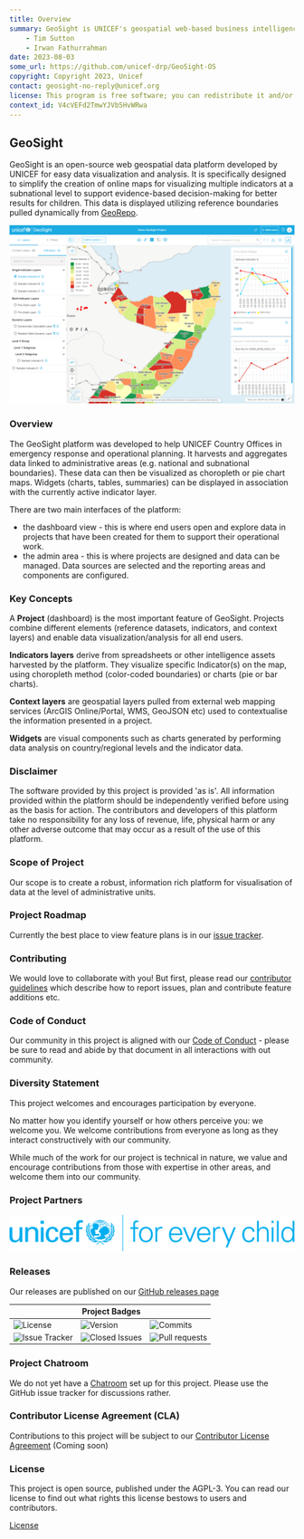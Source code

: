 ```yaml
---
title: Overview
summary: GeoSight is UNICEF's geospatial web-based business intelligence platform.
    - Tim Sutton
    - Irwan Fathurrahman
date: 2023-08-03
some_url: https://github.com/unicef-drp/GeoSight-OS
copyright: Copyright 2023, Unicef
contact: geosight-no-reply@unicef.org
license: This program is free software; you can redistribute it and/or modify it under the terms of the GNU Affero General Public License as published by the Free Software Foundation; either version 3 of the License, or (at your option) any later version.
context_id: V4cVEFd2TmwYJVb5HvWRwa
---
```


## GeoSight

GeoSight is an open-source web geospatial data platform developed by UNICEF for easy data visualization and analysis. It is specifically designed to simplify the creation of online maps for visualizing multiple indicators at a subnational level to support evidence-based decision-making for better results for children. This data is displayed utilizing reference boundaries pulled dynamically from [GeoRepo](https://github.com/unicef-drp/GeoRepo-OS).

![GeoSight demo dashboard](img/geosight-demo-dashboard.png)

### Overview

The GeoSight platform was developed to help UNICEF Country Offices in emergency response and operational planning. It harvests and aggregates data linked to administrative areas (e.g. national and subnational boundaries).
These data can then be visualized as choropleth or pie chart maps. Widgets (charts, tables, summaries) can be displayed in association with the currently active indicator layer.

There are two main interfaces of the platform:

* the dashboard view - this is where end users open and explore data in projects that have been created for them to support their operational work.
* the admin area - this is where projects are designed and data can be managed. Data sources are selected and the reporting areas and components are configured.

### Key Concepts

A **Project** (dashboard) is the most important feature of GeoSight. Projects combine different elements (reference datasets, indicators, and context layers) and enable data visualization/analysis for all end users. 

**Indicators layers** derive from spreadsheets or other intelligence assets harvested by the platform. They visualize specific Indicator(s) on the map, using choropleth method (color-coded boundaries) or charts (pie or bar charts).

**Context layers** are geospatial layers pulled from external web mapping services (ArcGIS Online/Portal, WMS, GeoJSON etc) used to contextualise the information presented in a project.

**Widgets** are visual components such as charts generated by performing data analysis on country/regional levels and the indicator data.

### Disclaimer

<div class="admonition warning">
The software provided by this project is provided 'as is'. All information provided within the platform should be independently verified before using as the basis for action. The contributors and developers of this platform take no responsibility for any loss of revenue, life, physical harm or any other adverse outcome that may occur as a result of the use of this platform. 
</div>

### Scope of Project

Our scope is to create a robust, information rich platform for visualisation of
data at the level of administrative units.

### Project Roadmap

Currently the best place to view feature plans is in our [issue tracker](https://github.com/unicef-drp/GeoSight-OS/issues).

### Contributing

We would love to collaborate with you! But first, please read our [contributor
guidelines](about/contributing.md) which describe how to report
issues, plan and contribute feature additions etc.

### Code of Conduct

Our community in this project is aligned with our [Code of
Conduct](about/code-of-conduct.md) - please be sure to read and abide by that
document in all interactions with out community.

### Diversity Statement

This project welcomes and encourages participation by everyone.

No matter how you identify yourself or how others perceive you: we welcome you.
We welcome contributions from everyone as long as they interact constructively
with our community.

While much of the work for our project is technical in nature, we value and
encourage contributions from those with expertise in other areas, and welcome
them into our community.

### Project Partners

![Alt text](img/unicef_logo_horizontal.png)

### Releases

Our releases are published on our [GitHub releases page](https://github.com/unicef-drp/GeoSight-OS/releases)

| | **Project Badges** | |
| ----------------------- | ----------------------- | ----------------------- |
| ![License](https://img.shields.io/github/license/unicef-drp/GeoSight-OS.svg) | ![Version](https://img.shields.io/github/release/unicef-drp/GeoSight-OS.svg) | ![Commits](https://img.shields.io/github/commits-since/unicef-drp/GeoSight-OS/{version}.svg) |
| ![Issue Tracker](https://img.shields.io/github/issues/unicef-drp/GeoSight-OS.svg) | ![Closed Issues](https://img.shields.io/github/issues-closed/unicef-drp/GeoSight-OS.svg) | ![Pull requests](https://img.shields.io/github/issues-pr/unicef-drp/GeoSight-OS.svg) |

### Project Chatroom

We do not yet have a [Chatroom]() set up for this project. Please use the GitHub issue tracker for discussions rather.

### Contributor License Agreement (CLA)

Contributions to this project will be subject to our [Contributor License Agreement]() (Coming soon)

### License

This project is open source, published under the AGPL-3. 
You can read our license to find out what rights this license bestows to users and contributors.

[License](about/license.md)

